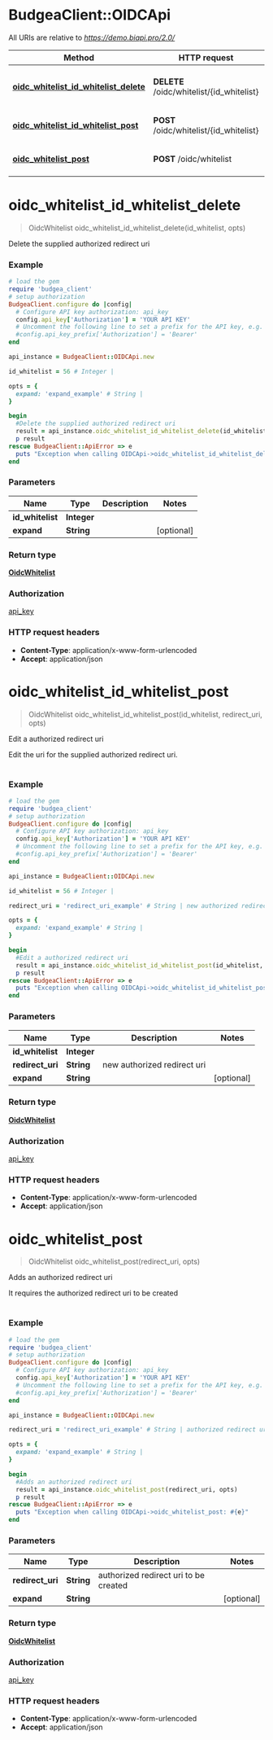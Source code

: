 # BudgeaClient::OIDCApi

All URIs are relative to *https://demo.biapi.pro/2.0/*

Method | HTTP request | Description
------------- | ------------- | -------------
[**oidc_whitelist_id_whitelist_delete**](OIDCApi.md#oidc_whitelist_id_whitelist_delete) | **DELETE** /oidc/whitelist/{id_whitelist} | Delete the supplied authorized redirect uri
[**oidc_whitelist_id_whitelist_post**](OIDCApi.md#oidc_whitelist_id_whitelist_post) | **POST** /oidc/whitelist/{id_whitelist} | Edit a authorized redirect uri
[**oidc_whitelist_post**](OIDCApi.md#oidc_whitelist_post) | **POST** /oidc/whitelist | Adds an authorized redirect uri


# **oidc_whitelist_id_whitelist_delete**
> OidcWhitelist oidc_whitelist_id_whitelist_delete(id_whitelist, opts)

Delete the supplied authorized redirect uri



### Example
```ruby
# load the gem
require 'budgea_client'
# setup authorization
BudgeaClient.configure do |config|
  # Configure API key authorization: api_key
  config.api_key['Authorization'] = 'YOUR API KEY'
  # Uncomment the following line to set a prefix for the API key, e.g. 'Bearer' (defaults to nil)
  #config.api_key_prefix['Authorization'] = 'Bearer'
end

api_instance = BudgeaClient::OIDCApi.new

id_whitelist = 56 # Integer | 

opts = { 
  expand: 'expand_example' # String | 
}

begin
  #Delete the supplied authorized redirect uri
  result = api_instance.oidc_whitelist_id_whitelist_delete(id_whitelist, opts)
  p result
rescue BudgeaClient::ApiError => e
  puts "Exception when calling OIDCApi->oidc_whitelist_id_whitelist_delete: #{e}"
end
```

### Parameters

Name | Type | Description  | Notes
------------- | ------------- | ------------- | -------------
 **id_whitelist** | **Integer**|  | 
 **expand** | **String**|  | [optional] 

### Return type

[**OidcWhitelist**](OidcWhitelist.md)

### Authorization

[api_key](../README.md#api_key)

### HTTP request headers

 - **Content-Type**: application/x-www-form-urlencoded
 - **Accept**: application/json



# **oidc_whitelist_id_whitelist_post**
> OidcWhitelist oidc_whitelist_id_whitelist_post(id_whitelist, redirect_uri, opts)

Edit a authorized redirect uri

Edit the uri for the supplied authorized redirect uri.<br><br>

### Example
```ruby
# load the gem
require 'budgea_client'
# setup authorization
BudgeaClient.configure do |config|
  # Configure API key authorization: api_key
  config.api_key['Authorization'] = 'YOUR API KEY'
  # Uncomment the following line to set a prefix for the API key, e.g. 'Bearer' (defaults to nil)
  #config.api_key_prefix['Authorization'] = 'Bearer'
end

api_instance = BudgeaClient::OIDCApi.new

id_whitelist = 56 # Integer | 

redirect_uri = 'redirect_uri_example' # String | new authorized redirect uri

opts = { 
  expand: 'expand_example' # String | 
}

begin
  #Edit a authorized redirect uri
  result = api_instance.oidc_whitelist_id_whitelist_post(id_whitelist, redirect_uri, opts)
  p result
rescue BudgeaClient::ApiError => e
  puts "Exception when calling OIDCApi->oidc_whitelist_id_whitelist_post: #{e}"
end
```

### Parameters

Name | Type | Description  | Notes
------------- | ------------- | ------------- | -------------
 **id_whitelist** | **Integer**|  | 
 **redirect_uri** | **String**| new authorized redirect uri | 
 **expand** | **String**|  | [optional] 

### Return type

[**OidcWhitelist**](OidcWhitelist.md)

### Authorization

[api_key](../README.md#api_key)

### HTTP request headers

 - **Content-Type**: application/x-www-form-urlencoded
 - **Accept**: application/json



# **oidc_whitelist_post**
> OidcWhitelist oidc_whitelist_post(redirect_uri, opts)

Adds an authorized redirect uri

It requires the authorized redirect uri to be created<br><br>

### Example
```ruby
# load the gem
require 'budgea_client'
# setup authorization
BudgeaClient.configure do |config|
  # Configure API key authorization: api_key
  config.api_key['Authorization'] = 'YOUR API KEY'
  # Uncomment the following line to set a prefix for the API key, e.g. 'Bearer' (defaults to nil)
  #config.api_key_prefix['Authorization'] = 'Bearer'
end

api_instance = BudgeaClient::OIDCApi.new

redirect_uri = 'redirect_uri_example' # String | authorized redirect uri to be created

opts = { 
  expand: 'expand_example' # String | 
}

begin
  #Adds an authorized redirect uri
  result = api_instance.oidc_whitelist_post(redirect_uri, opts)
  p result
rescue BudgeaClient::ApiError => e
  puts "Exception when calling OIDCApi->oidc_whitelist_post: #{e}"
end
```

### Parameters

Name | Type | Description  | Notes
------------- | ------------- | ------------- | -------------
 **redirect_uri** | **String**| authorized redirect uri to be created | 
 **expand** | **String**|  | [optional] 

### Return type

[**OidcWhitelist**](OidcWhitelist.md)

### Authorization

[api_key](../README.md#api_key)

### HTTP request headers

 - **Content-Type**: application/x-www-form-urlencoded
 - **Accept**: application/json




